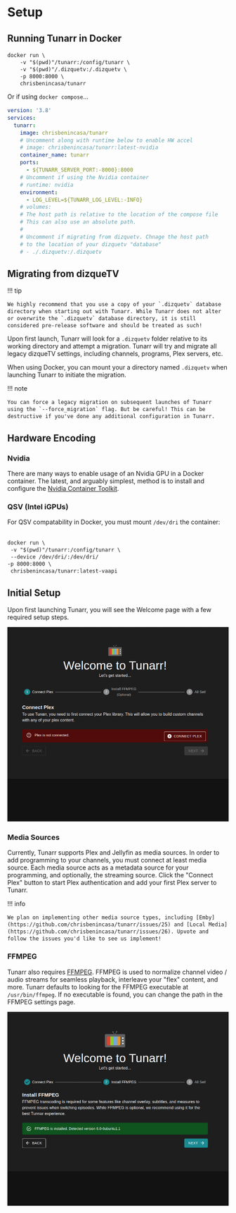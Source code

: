 # Setup

## Running Tunarr in Docker

```
docker run \
    -v "$(pwd)"/tunarr:/config/tunarr \
    -v "$(pwd)"/.dizquetv:/.dizquetv \
    -p 8000:8000 \
    chrisbenincasa/tunarr
```

Or if using `docker compose`...

```yaml title="docker-compose.yml"
version: '3.8'
services:
  tunarr:
    image: chrisbenincasa/tunarr
    # Uncomment along with runtime below to enable HW accel
    # image: chrisbenincasa/tunarr:latest-nvidia
    container_name: tunarr
    ports:
      - ${TUNARR_SERVER_PORT:-8000}:8000
    # Uncomment if using the Nvidia container
    # runtime: nvidia
    environment:
      - LOG_LEVEL=${TUNARR_LOG_LEVEL:-INFO}
    # volumes:
    # The host path is relative to the location of the compose file
    # This can also use an absolute path.
    #
    # Uncomment if migrating from dizquetv. Chnage the host path
    # to the location of your dizquetv "database"
    # - ./.dizquetv:/.dizquetv
```

## Migrating from dizqueTV

!!! tip

    We highly recommend that you use a copy of your `.dizquetv` database directory when starting out with Tunarr. While Tunarr does not alter or overwrite the `.dizquetv` database directory, it is still considered pre-release software and should be treated as such!

Upon first launch, Tunarr will look for a `.dizquetv` folder relative to its working directory and attempt a migration. Tunarr will try and migrate all legacy dizqueTV settings, including channels, programs, Plex servers, etc.

When using Docker, you can mount your a directory named `.dizquetv` when launching Tunarr to initiate the migration.

!!! note

    You can force a legacy migration on subsequent launches of Tunarr using the `--force_migration` flag. But be careful! This can be destructive if you've done any additional configuration in Tunarr.

## Hardware Encoding

### Nvidia

There are many ways to enable usage of an Nvidia GPU in a Docker container. The latest, and arguably simplest, method is to install and configure the [Nvidia Container Toolkit](https://docs.nvidia.com/datacenter/cloud-native/container-toolkit/latest/install-guide.html).

### QSV (Intel iGPUs)

For QSV compatability in Docker, you must mount `/dev/dri` the container:

```

docker run \
 -v "$(pwd)"/tunarr:/config/tunarr \
 --device /dev/dri/:/dev/dri/
-p 8000:8000 \
 chrisbenincasa/tunarr:latest-vaapi

```

## Initial Setup

Upon first launching Tunarr, you will see the Welcome page with a few required setup steps.

![Welcome Page No Plex](../assets/welcome_page_not_connected.png)

### Media Sources

Currently, Tunarr supports Plex and Jellyfin as media sources. In order to add programming to your channels, you must connect at least media source. Each media source acts as a metadata source for your programming, and optionally, the streaming source. Click the "Connect Plex" button to start Plex authentication and add your first Plex server to Tunarr.

!!! info

    We plan on implementing other media source types, including [Emby](https://github.com/chrisbenincasa/tunarr/issues/25) and [Local Media](https://github.com/chrisbenincasa/tunarr/issues/26). Upvote and follow the issues you'd like to see us implement!

### FFMPEG

Tunarr also requires [FFMPEG](https://ffmpeg.org/). FFMPEG is used to normalize channel video / audio streams for seamless playback, interleave your "flex" content, and more. Tunarr defaults to looking for the FFMPEG executable at `/usr/bin/ffmpeg`. If no executable is found, you can change the path in the FFMPEG settings page.

![Welcome Page With FFMPEG](../assets/welcome_page_ffmpeg_installed.png)

```

```
